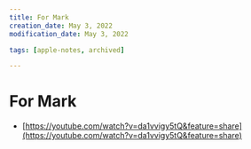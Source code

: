```yaml
---
title: For Mark
creation_date: May 3, 2022
modification_date: May 3, 2022

tags: [apple-notes, archived]

---
```


# For Mark

- [https://youtube.com/watch?v=da1vvigy5tQ&feature=share](https://youtube.com/watch?v=da1vvigy5tQ&feature=share)
